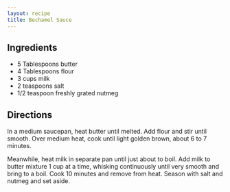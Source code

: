 ```yaml
---
layout: recipe
title: Bechamel Sauce
---
```


## Ingredients

* 5 Tablespoons butter
* 4 Tablespoons flour
* 3 cups milk
* 2 teaspoons salt
* 1/2 teaspoon freshly grated nutmeg

## Directions

In a medium saucepan, heat butter until melted. Add flour and stir until
smooth. Over medium heat, cook until light golden brown, about 6 to 7
minutes.

Meanwhile, heat milk in separate pan until just about to boil. Add milk
to butter mixture 1 cup at a time, whisking continuously until very
smooth and bring to a boil. Cook 10 minutes and remove from heat. Season
with salt and nutmeg and set aside.

